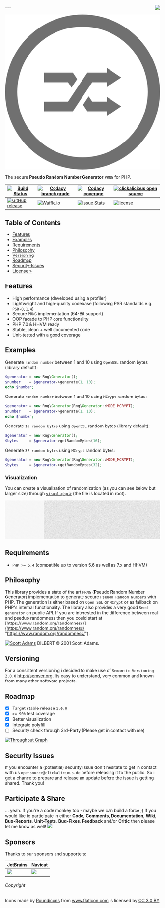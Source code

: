<img src="https://avatars2.githubusercontent.com/u/514566?v=3&u=4615dfc4970d93dea5d3eaf996b7903ee6e24e20&s=140" align="right" />
---

![Logo of rng](docs/logo-large.png)

The secure **Pseudo Random Number Generator** `PRNG` for PHP.

| [![Build Status](https://travis-ci.org/clickalicious/rng.svg?branch=master)](https://travis-ci.org/clickalicious/rng) 	| [![Codacy branch grade](https://img.shields.io/codacy/grade/f53e4682e6524d44aedb454adce68a18/master.svg)](https://www.codacy.com/app/clickalicious/rng?utm_source=github.com&utm_medium=referral&utm_content=clickalicious/rng&utm_campaign=Badge_Grade)	| [![Codacy coverage](https://img.shields.io/codacy/coverage/f53e4682e6524d44aedb454adce68a18.svg)](https://www.codacy.com/app/clickalicious/rng?utm_source=github.com&utm_medium=referral&utm_content=clickalicious/rng&utm_campaign=Badge_Grade) 	| [![clickalicious open source](https://img.shields.io/badge/clickalicious-open--source-green.svg?style=flat)](https://www.clickalicious.de/) 	|
|---	|---	|---	|---	|
| [![GitHub release](https://img.shields.io/github/release/clickalicious/rng.svg?style=flat)](https://github.com/clickalicious/rng/releases) 	| [![Waffle.io](https://img.shields.io/waffle/label/clickalicious/rng/in%20progress.svg)](https://waffle.io/clickalicious/rng)  	| [![Issue Stats](https://img.shields.io/issuestats/i/github/clickalicious/rng.svg)](https://github.com/clickalicious/rng/issues) 	| [![license](https://img.shields.io/github/license/mashape/apistatus.svg)](https://opensource.org/licenses/MIT)  	|


## Table of Contents

- [Features](#features)
- [Examples](#examples)
- [Requirements](#requirements)
- [Philosophy](#philosophy)
- [Versioning](#versioning)
- [Roadmap](#roadmap)
- [Security-Issues](#security-issues)
- [License »](LICENSE)


## Features

 - High performance (developed using a profiler)
 - Lightweight and high-quality codebase (following PSR standards e.g. `PSR-0,1,4`)
 - Secure `PRNG` implementation (64-Bit support)
 - OOP facade to PHP core functionality
 - PHP 7.0 & HHVM ready
 - Stable, clean + well documented code
 - Unit-tested with a good coverage


## Examples

Generate `random number` between 1 and 10 using `OpenSSL` random bytes (library default):
```php
$generator = new Rng\Generator();
$number    = $generator->generate(1, 10);
echo $number;
```

Generate `random number` between 1 and 10 using `MCrypt` random bytes:
```php
$generator = new Rng\Generator(Rng\Generator::MODE_MCRYPT);
$number    = $generator->generate(1, 10);
echo $number;
```

Generate `16 random bytes` using `OpenSSL` random bytes (library default):
```php
$generator = new Rng\Generator();
$bytes     = $generator->getRandomBytes(16);
```

Generate `32 random bytes` using `MCrypt` random bytes:
```php
$generator = new Rng\Generator(Rng\Generator::MODE_MCRYPT);
$bytes     = $generator->getRandomBytes(32);
```


### Visualization

You can create a visualization of randomization (as you can see below but larger size) through [`visual.php` »](visual.php) (the file is located in root).

![Logo of rng](docs/visualization.png)


## Requirements

 - `PHP >= 5.4` (compatible up to version 5.6 as well as 7.x and HHVM)


## Philosophy

This library provides a state of the art `PRNG` (**P**seudo **R**andom **N**umber **G**enerator) implementation to generate secure `Pseudo Random Numbers` with PHP. The generation is either based on `Open SSL` or `MCrypt` or as fallback on PHP's internal functionality. The library also provides a very good `Seed generator` on puplic API. If you are interested in the difference between real and pseduo randomness then you could start at [https://www.random.org/randomness/](https://www.random.org/randomness/ "https://www.random.org/randomness/").

[![Scott Adams](https://www.random.org/analysis/dilbert.jpg)](http://dilbert.com/strip/2001-10-25 "Copyright Universal Uclick / Scott Adams")
DILBERT © 2001 Scott Adams.


## Versioning

For a consistent versioning i decided to make use of `Semantic Versioning 2.0.0` http://semver.org. Its easy to understand, very common and known from many other software projects.


## Roadmap

- [x] Target stable release `1.0.0`
- [x] `>= 90%` test coverage
- [x] Better visualization
- [x] Integrate polyfill
- [ ] Security check through 3rd-Party (Please get in contact with me)

[![Throughput Graph](https://graphs.waffle.io/clickalicious/rng/throughput.svg)](https://waffle.io/clickalicious/rng/metrics)


## Security Issues

If you encounter a (potential) security issue don't hesitate to get in contact with us `opensource@clickalicious.de` before releasing it to the public. So i get a chance to prepare and release an update before the issue is getting shared. Thank you!


## Participate & Share

... yeah. If you're a code monkey too - maybe we can build a force ;) If you would like to participate in either **Code**, **Comments**, **Documentation**, **Wiki**, **Bug-Reports**, **Unit-Tests**, **Bug-Fixes**, **Feedback** and/or **Critic** then please let me know as well!
<a href="https://twitter.com/intent/tweet?hashtags=&original_referer=http%3A%2F%2Fgithub.com%2F&text=rng%20-%20Random%20number%20generator%20for%20PHP%20%40phpfluesterer%20%23rng%20%23php%20https%3A%2F%2Fgithub.com%2Fclickalicious%2Frng&tw_p=tweetbutton" target="_blank">
  <img src="http://jpillora.com/github-twitter-button/img/tweet.png"></img>
</a>

## Sponsors

Thanks to our sponsors and supporters:

| JetBrains | Navicat |
|---|---|
| <a href="https://www.jetbrains.com/phpstorm/" title="PHP IDE :: JetBrains PhpStorm" target="_blank"><img src="https://resources.jetbrains.com/assets/media/open-graph/jetbrains_250x250.png" height="55"></img></a> | <a href="http://www.navicat.com/" title="Navicat GUI - DB GUI-Admin-Tool for MySQL, MariaDB, SQL Server, SQLite, Oracle & PostgreSQL" target="_blank"><img src="http://upload.wikimedia.org/wikipedia/en/9/90/PremiumSoft_Navicat_Premium_Logo.png" height="55" /></a>  |


###### Copyright
<div>Icons made by <a href="http://www.flaticon.com/authors/roundicons" title="Roundicons">Roundicons</a> from <a href="http://www.flaticon.com" title="Flaticon">www.flaticon.com</a> is licensed by <a href="http://creativecommons.org/licenses/by/3.0/" title="Creative Commons BY 3.0" target="_blank">CC 3.0 BY</a></div>
